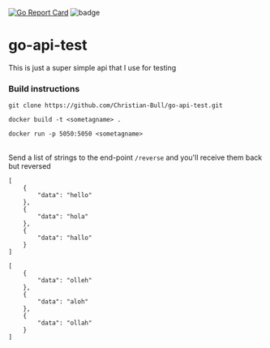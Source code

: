 [![Go Report Card](https://goreportcard.com/badge/github.com/Christian-Bull/go-api-test)](https://goreportcard.com/report/github.com/Christian-Bull/go-api-test)
![badge](https://action-badges.now.sh/Christian-Bull/go-api-test)

# go-api-test

This is just a super simple api that I use for testing  

### Build instructions  
  
`git clone https://github.com/Christian-Bull/go-api-test.git`  
  
`docker build -t <sometagname> .`  

`docker run -p 5050:5050 <sometagname>`    
<br>

Send a list of strings to the end-point `/reverse` and you'll receive them back but reversed

```
[
    {
        "data": "hello"
    },
    {
        "data": "hola"
    },
    {
        "data": "hallo"
    }
]
```

```
[
    {
        "data": "olleh"
    },
    {
        "data": "aloh"
    },
    {
        "data": "ollah"
    }
]
```
